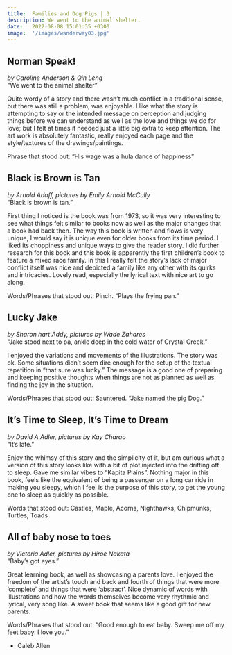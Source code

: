 ```yaml
---
title:  Families and Dog Pigs | 3
description: We went to the animal shelter.
date:   2022-08-08 15:01:35 +0300
image:  '/images/wanderway03.jpg'
---
```


## Norman Speak!
*by Caroline Anderson & Qin Leng* <br>
"We went to the animal shelter”

Quite wordy of a story and there wasn’t much conflict in a traditional sense, but there was still a problem, was enjoyable. I like what the story is attempting to say or the intended message on perception and judging things before we can understand as well as the love and things we do for love; but I felt at times it needed just a little big extra to keep attention. The art work is absolutely fantastic, really enjoyed each page and the style/textures of the drawings/paintings.

Phrase that stood out: “His wage was a hula dance of happiness”


## Black is Brown is Tan
*by Arnold Adoff, pictures by Emily Arnold McCully* <br>
“Black is brown is tan.”

First thing I noticed is the book was from 1973, so it was very interesting to see what things felt similar to books now as well as the major changes that a book had back then. The way this book is written and flows is very unique, I would say it is unique even for older books from its time period. I liked its choppiness and unique ways to give the reader story. I did further research for this book and this book is apparently the first children’s book to feature a mixed race family. In this I really felt the story’s lack of major conflict itself was nice and depicted a family like any other with its quirks and intricacies. Lovely read, especially the lyrical text with nice art to go along.

Words/Phrases that stood out: Pinch. “Plays the frying pan.”


## Lucky Jake
*by Sharon hart Addy, pictures by Wade Zahares* <br> 
"Jake stood next to pa, ankle deep in the cold water of Crystal Creek.”

I enjoyed the variations and movements of the illustrations. The story was ok. Some situations didn’t seem dire enough for the setup of the textual repetition in “that sure was lucky.” The message is a good one of preparing and keeping positive thoughts when things are not as planned as well as finding the joy in the situation.

Words/Phrases that stood out: Sauntered. “Jake named the pig Dog.”


## It’s Time to Sleep, It’s Time to Dream
*by David A Adler, pictures by Kay Charao* <br>
“It’s late.”

Enjoy the whimsy of this story and the simplicity of it, but am curious what a version of this story looks like with a bit of plot injected into the drifting off to sleep. Gave me similar vibes to “Kapita Plains”. Nothing major in this book, feels like the equivalent of being a passenger on a long car ride in making you sleepy, which I feel is the purpose of this story, to get the young one to sleep as quickly as possible.

Words that stood out: Castles, Maple, Acorns, Nighthawks, Chipmunks, Turtles, Toads


## All of baby nose to toes
*by Victoria Adler, pictures by Hiroe Nakata* <br>
“Baby’s got eyes.”

Great learning book, as well as showcasing a parents love. I enjoyed the freedom of the artist’s touch and back and fourth of things that were more ‘complete’ and things that were ‘abstract’. Nice dynamic of words with illustrations and how the words themselves become very rhythmic and lyrical, very song like. A sweet book that seems like a good gift for new parents.

Words/Phrases that stood out: “Good enough to eat baby. Sweep me off my feet baby. I love you.”

- Caleb Allen